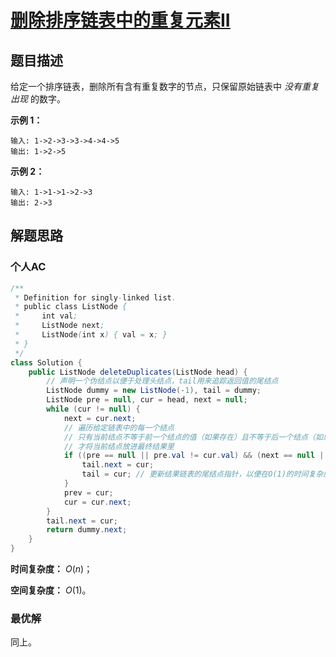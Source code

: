 # [删除排序链表中的重复元素II](https://leetcode-cn.com/problems/remove-duplicates-from-sorted-list-ii/)

## 题目描述

给定一个排序链表，删除所有含有重复数字的节点，只保留原始链表中 *没有重复出现* 的数字。

**示例 1：**

```
输入: 1->2->3->3->4->4->5
输出: 1->2->5
```

**示例 2：**

```
输入: 1->1->1->2->3
输出: 2->3
```

## 解题思路

### 个人AC

```java
/**
 * Definition for singly-linked list.
 * public class ListNode {
 *     int val;
 *     ListNode next;
 *     ListNode(int x) { val = x; }
 * }
 */
class Solution {
    public ListNode deleteDuplicates(ListNode head) {
        // 声明一个伪结点以便于处理头结点，tail用来追踪返回值的尾结点
        ListNode dummy = new ListNode(-1), tail = dummy;
        ListNode pre = null, cur = head, next = null;
        while (cur != null) {
            next = cur.next;
            // 遍历给定链表中的每一个结点
            // 只有当前结点不等于前一个结点的值（如果存在）且不等于后一个结点（如果存在）时，
            // 才将当前结点放进最终结果里
            if ((pre == null || pre.val != cur.val) && (next == null || cur.val == next.val)) {
                tail.next = cur;
                tail = cur; // 更新结果链表的尾结点指针，以便在O(1)的时间复杂度内插入新的结点
            }
            prev = cur;
            cur = cur.next;
        }
        tail.next = cur;
        return dummy.next;
    }
}
```

**时间复杂度：** $O(n)$；

**空间复杂度：** $O(1)$。

### 最优解

同上。

